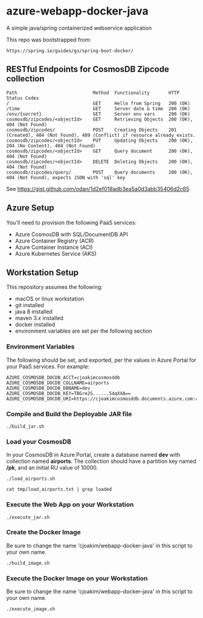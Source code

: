 # azure-webapp-docker-java

A simple java/spring containerized webservice application

This repo was bootstrapped from:
```
https://spring.io/guides/gs/spring-boot-docker/
```

## RESTful Endpoints for CosmosDB Zipcode collection

```
Path                            Method  Functionality       HTTP Status Codes
/                               GET     Hello from Spring   200 (OK)
/time                           GET     Server date & time  200 (OK)
/env/{secret}                   GET     Server env vars     200 (OK)
cosmosdb/zipcodes/<objectId>    GET     Retrieving Objects  200 (OK), 404 (Not Found)
cosmosdb/zipcodes/              POST    Creating Objects    201 (Created), 404 (Not Found), 409 (Conflict) if resource already exists.
cosmosdb/zipcodes/<objectId>    PUT     Updating Objects    200 (OK), 204 (No Content), 404 (Not Found)
cosmosdb/zipcodes/<objectId>    GET     Query document      200 (OK), 404 (Not Found)
cosmosdb/zipcodes/<objectId>    DELETE  Deleting Objects    200 (OK), 404 (Not Found)
cosmosdb/zipcodes/query/        POST    Query documents     200 (OK), 404 (Not Found), expects JSON with 'sql' key
```

See https://gist.github.com/odan/1d2ef018adb3ea5a0d3abb35406d2c65

## Azure Setup

You'll need to provision the following PaaS services:
- Azure CosmosDB with SQL/DocumentDB API
- Azure Container Registry (ACR)
- Azure Container Instance (ACI)
- Azure Kubernetes Service (AKS)

## Workstation Setup

This repository assumes the following:
- macOS or linux workstation
- git installed
- java 8 installed
- maven 3.x installed
- docker installed
- environment variables are set per the following section

### Environment Variables

The following should be set, and exported, per the values in Azure Portal for your PaaS services.
For example:
```
AZURE_COSMOSDB_DOCDB_ACCT=cjoakimcosmosddb
AZURE_COSMOSDB_DOCDB_COLLNAME=airports
AZURE_COSMOSDB_DOCDB_DBNAME=dev
AZURE_COSMOSDB_DOCDB_KEY=TBGre2S......54qXXA==
AZURE_COSMOSDB_DOCDB_URI=https://cjoakimcosmosddb.documents.azure.com:443/
```

### Compile and Build the Deployable JAR file

```
./build_jar.sh
```

### Load your CosmosDB

In your CosmosDB in Azure Portal, create a database named **dev** with collection named **airports**.
The collection should have a partition key named **/pk**, and an initial RU value of 10000.

```
./load_airports.sh

cat tmp/load_airports.txt | grep loaded
```

### Execute the Web App on your Workstation

```
./execute_jar.sh
```

### Create the Docker Image

Be sure to change the name 'cjoakim/webapp-docker-java' in this script to your own name.
```
./build_image.sh
```

### Execute the Docker Image on your Workstation

Be sure to change the name 'cjoakim/webapp-docker-java' in this script to your own name.
```
./execute_image.sh
```


